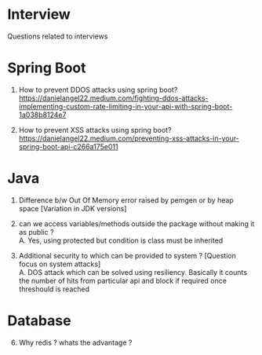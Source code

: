 # Interview
Questions related to interviews

# Spring Boot
1. How to prevent DDOS attacks using spring boot? </br>
   https://danielangel22.medium.com/fighting-ddos-attacks-implementing-custom-rate-limiting-in-your-api-with-spring-boot-1a038b8124e7

2. How to prevent XSS attacks using spring boot? </br>
   https://danielangel22.medium.com/preventing-xss-attacks-in-your-spring-boot-api-c266a175e011   

# Java
1. Difference b/w Out Of Memory error raised by pemgen or by heap space [Variation in JDK versions]

2. can we access variables/methods outside the package without making it as public ? <br>
A. Yes, using protected but condition is class must be inherited 

3. Additional security to which can be provided to system ? [Question focus on system attacks] <br>
A. DOS attack which can be solved using resiliency. Basically it counts the number of hits from particular api and block if required once threshould is reached 

# Database
6. Why redis ? whats the advantage ?
